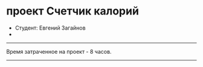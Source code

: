 # проект Счетчик калорий

* Студент: Евгений Загайнов
* 

---

Время затраченное на проект - 8 часов.

---